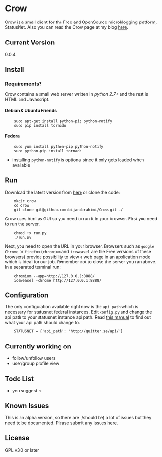 Crow
====
Crow is a small client for the Free and OpenSource microblogging platform, StatusNet.
Also you can read the Crow page at my blog [here](http://routinesexcluded.tk/crow.html).

Current Version
---------------
0.0.4

Install
---------------

### Requirements?

Crow contains a small web server written in *python 2.7+* and the rest is HTML and Javascript.

#### Debian & Ubuntu Friends

        sudo apt-get install python-pip python-notify
        sudo pip install tornado

#### Fedora

        sudo yum install python-pip python-notify
        sudo python-pip install tornado

* installing `python-notify` is optional since it only gets loaded when available

Run
---------------

Download the latest version from [here](https://github.com/bijanebrahimi/Crow)
or clone the code:

        mkdir crow
        cd crow
        git clone git@github.com:bijanebrahimi/Crow.git ./

Crow uses html as GUI so you need to run it in your browser. 
First you need to run the server.

        chmod +x run.py
        ./run.py

Next, you need to open the URL in your browser. Browsers such as `google Chrome` or `firefox`
(`chromium` and `iceweasel` are the Free versions of these browsers) provide possibility to
view a web page in an application mode which is ideal for our job. Remember not to close
the server you ran above. In a separated terminal run:

        chromium --app=http://127.0.0.1:8888/
        iceweasel -chrome http://127.0.0.1:8888/

Configuration
---------------

The only configuration available right now is the `api_path` which is necessary for statusnet federal instances.
Edit `config.py` and change the api path to your statusnet instance api path.
Read [this manual](http://status.net/wiki/API_discovery) to find out what your api path should change to.

        STATUSNET = {'api_path': 'http://quitter.se/api/'}

Currently working on
---------------
* follow/unfollow users
* user/group profile view

Todo List
---------------
* you suggest :)

Known Issues
---------------
This is an alpha version, so there are (/should be) a lot of issues but they
need to be documented. Please submit any issues [here](https://github.com/bijanebrahimi/Crow/issues).

License
---------------
GPL v3.0 or later
